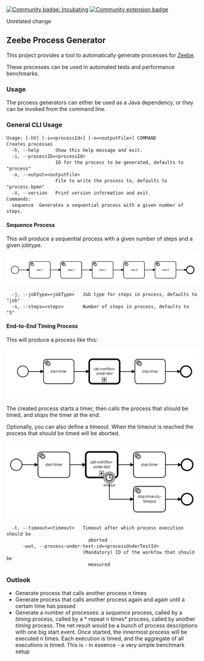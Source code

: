 [![Community badge: Incubating](https://img.shields.io/badge/Lifecycle-Incubating-blue)](https://github.com/Camunda-Community-Hub/community/blob/main/extension-lifecycle.md#incubating-)
[![Community extension badge](https://img.shields.io/badge/Community%20Extension-An%20open%20source%20community%20maintained%20project-FF4700)](https://github.com/camunda-community-hub/community)

Unrelated change

## Zeebe Process Generator

This project provides a tool to automatically generate processes for [Zeebe](https://zeebe.io/).

These processes can be used in automated tests and performance benchmarks.

### Usage

The prcoess generators can either be used as a Java dependency, or they can be invoked from the
command line.

### General CLI Usage

```
Usage: [-hV] [-i=<processId>] [-o=<outputFile>] COMMAND
Creates processes
  -h, --help      Show this help message and exit.
  -i, --processID=<processId>
                  ID for the process to be generated, defaults to "process"
  -o, --output=<outputFile>
                  File to write the process to, defaults to "process.bpmn"
  -V, --version   Print version information and exit.
Commands:
  sequence  Generates a sequential process with a given number of steps.
```

#### Sequence Process

This will produce a sequential process with a given number of steps and a given jobtype.

![Output of sequence command](assets/sequence.png)

```
  -j, --jobType=<jobType>   Job type for steps in process, defaults to "job"
  -s, --steps=<steps>       Number of steps in process, defaults to "5"
```

#### End-to-End Timing Process

This will produce a process like this:

![Output of e2e-timing command](assets/e2e-timing.png)

The created process starts a timer, then calls the process that should be timed, and stops the timer
at the end.

Optionally, you can also define a timeout. When the timeout is reached the process that should be
timed will be aborted.

![Output of e2e-timing command with timeout](assets/e2e-timing-with-timeout.png)

```
  -t, --timeout=<timeout>   Timeout after which process execution should be
                              aborted
      -wut, --process-under-test-id=<processUnderTestId>
                            (Mandatory) ID of the workfow that should be
                              measured
```

### Outlook

* Generate process that calls another process n times
* Generate process that calls another process again and again until a certain time has passed
* Generate a number of processes: a *sequence* process, called by a *timing* process, called by a *
  repeat n times* process, called by another *timing* process. The net result would be a bunch of
  process descriptions with one big start event. Once started, the innermost process will be
  executed n times. Each execution is timed, and the aggregate of all executions is timed. This is -
  in essence - a very simple benchmark setup
